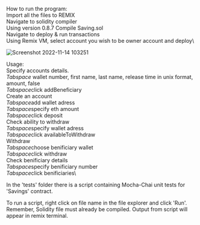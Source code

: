 How to run the program:\
Import all the files to REMIX\
Navigate to solidity compiler\
Using version 0.8.7 Compile Saving.sol\
Navigate to deploy & run transactions\
Using Remix VM, select account you wish to be owner account and deploy\

![Screenshot 2022-11-14 103251](https://user-images.githubusercontent.com/101658098/201696014-0c354e51-bb5c-40a1-ab59-e33bcd028484.png)

Usage:\
Specify accounts details.\
  *Tabspace* wallet number, first name, last name, release time in unix format, amount, false\
  *Tabspace*click addBeneficiary\
Create an account\
  *Tabspace*add wallet adress\
  *Tabspace*specify eth amount\
  *Tabspace*click deposit\
Check ability to withdraw\
  *Tabspace*specify wallet adress\
  *Tabspace*click availableToWithdraw\
Withdraw\
  *Tabspace*choose benificiary wallet\
  *Tabspace*click withdraw\
Check benificiary details\
  *Tabspace*specify benificiary number\
  *Tabspace*click benificiaries\

In the 'tests' folder there is a script containing Mocha-Chai unit tests for 'Savings' contract.

To run a script, right click on file name in the file explorer and click 'Run'. Remember, Solidity file must already be compiled.
Output from script will appear in remix terminal.
